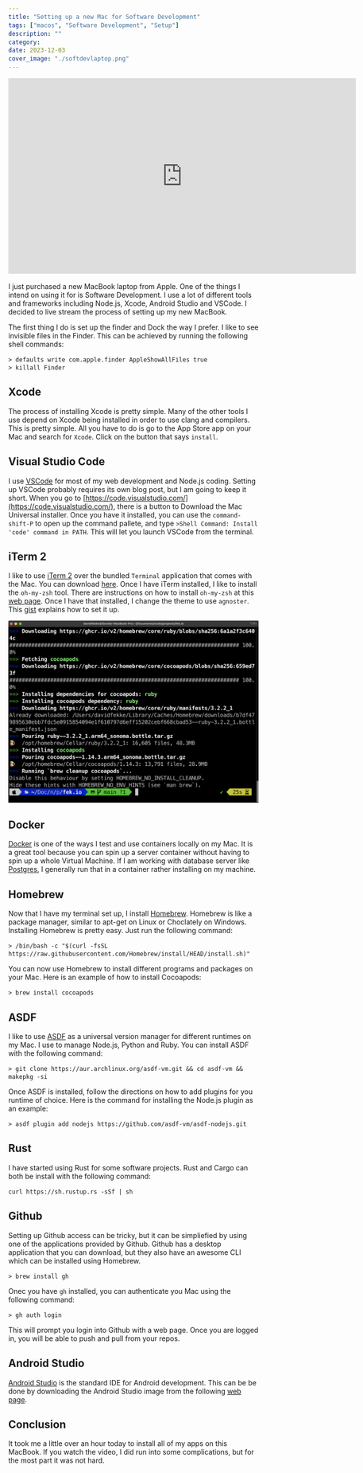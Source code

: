 ```yaml
---
title: "Setting up a new Mac for Software Development"
tags: ["macos", "Software Development", "Setup"]
description: ""
category: 
date: 2023-12-03
cover_image: "./softdevlaptop.png"
---
```


<div style="text-align: center">
<iframe width="700" height="393" src="https://youtube.com/embed/fMHOgnuOo80" frameborder="0" allow="accelerometer; autoplay; encrypted-media; gyroscope; picture-in-picture" allowfullscreen></iframe>
</div>

I just purchased a new MacBook laptop from Apple. One of the things I intend on using it for is Software Development. I use a lot of different tools and frameworks including Node.js, Xcode, Android Studio and VSCode. I decided to live stream the process of setting up my new MacBook.

The first thing I do is set up the finder and Dock the way I prefer. I like to see invisible files in the Finder. This can be achieved by running the following shell commands:

```shell
> defaults write com.apple.finder AppleShowAllFiles true
> killall Finder
```

## Xcode

The process of installing Xcode is pretty simple. Many of the other tools I use depend on Xcode being installed in order to use clang and compilers. This is pretty simple. All you have to do is go to the App Store app on your Mac and search for `Xcode`. Click on the button that says `install`.

## Visual Studio Code

I use [VSCode](https://code.visualstudio.com/) for most of my web development and Node.js coding. Setting up VSCode probably requires its own blog post, but I am going to keep it short. When you go to [https://code.visualstudio.com/](https://code.visualstudio.com/), there is a button to Download the Mac Universal installer. Once you have it installed, you can use the `command-shift-P` to open up the command pallete, and type `>Shell Command: Install 'code' command in PATH`. This will let you launch VSCode from the terminal.

## iTerm 2

I like to use [iTerm 2](https://iterm2.com/) over the bundled `Terminal` application that comes with the Mac. You can download [here](https://iterm2.com/). Once I have iTerm installed, I like to install the `oh-my-zsh` tool. There are instructions on how to install `oh-my-zsh` at this [web page](https://ohmyz.sh/#install). Once I have that installed, I change the theme to use `agnoster`. This [gist](https://gist.github.com/rupeshtiwari/e83d15baee60fa26f38bfd2fcd81ea70) explains how to set it up.

![iTerm 2](./iterm2.png)

## Docker

[Docker](https://docs.docker.com/desktop/install/mac-install/) is one of the ways I test and use containers locally on my Mac. It is a great tool because you can spin up a server container without having to spin up a whole Virtual Machine. If I am working with database server like [Postgres](https://www.postgresql.org/), I generally run that in a container rather installing on my machine.

## Homebrew

Now that I have my terminal set up, I install [Homebrew](https://brew.sh/). Homebrew is like a package manager, similar to apt-get on Linux or Choclately on Windows. Installing Homebrew is pretty easy. Just run the following command:

```shell
> /bin/bash -c "$(curl -fsSL https://raw.githubusercontent.com/Homebrew/install/HEAD/install.sh)"
```

You can now use Homebrew to install different programs and packages on your Mac. Here is an example of how to install Cocoapods:

```shell
> brew install cocoapods
```

## ASDF

I like to use [ASDF](https://asdf-vm.com/guide/getting-started.html) as a universal version manager for different runtimes on my Mac. I use to manage Node.js, Python and Ruby. You can install ASDF with the following command:

```shell
> git clone https://aur.archlinux.org/asdf-vm.git && cd asdf-vm && makepkg -si
```

Once ASDF is installed, follow the directions on how to add plugins for you runtime of choice. Here is the command for installing the Node.js plugin as an example:

```shell
> asdf plugin add nodejs https://github.com/asdf-vm/asdf-nodejs.git
```

## Rust

I have started using Rust for some software projects. Rust and Cargo can both be install with the following command:

```shell
curl https://sh.rustup.rs -sSf | sh
```

## Github

Setting up Github access can be tricky, but it can be simpliefied by using one of the applications provided by Github. Github has a desktop application that you can download, but they also have an awesome CLI which can be installed using Homebrew.

```shell
> brew install gh
```

Onec you have `gh` installed, you can authenticate you Mac using the following command:

```shell
> gh auth login
```

This will prompt you login into Github with a web page. Once you are logged in, you will be able to push and pull from your repos.

## Android Studio

[Android Studio](developer.android.com) is the standard IDE for Android development. This can be be done by downloading the Android Studio image from the following [web page](https://developer.android.com/studio).

## Conclusion

It took me a little over an hour today to install all of my apps on this MacBook. If you watch the video, I did run into some complications, but for the most part it was not hard.